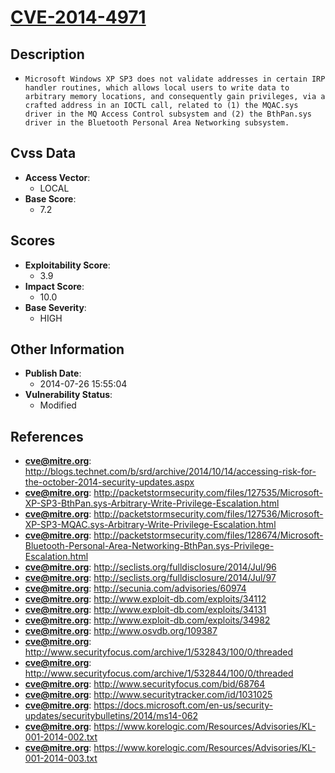 
# [CVE-2014-4971](http://blogs.technet.com/b/srd/archive/2014/10/14/accessing-risk-for-the-october-2014-security-updates.aspx)

## Description

- `Microsoft Windows XP SP3 does not validate addresses in certain IRP handler routines, which allows local users to write data to arbitrary memory locations, and consequently gain privileges, via a crafted address in an IOCTL call, related to (1) the MQAC.sys driver in the MQ Access Control subsystem and (2) the BthPan.sys driver in the Bluetooth Personal Area Networking subsystem.`

## Cvss Data

- **Access Vector**:
  - LOCAL
- **Base Score**:
  - 7.2

## Scores

- **Exploitability Score**:
  - 3.9
- **Impact Score**:
  - 10.0
- **Base Severity**:
  - HIGH

## Other Information

- **Publish Date**:
  - 2014-07-26 15:55:04
- **Vulnerability Status**:
  - Modified

## References

- **cve@mitre.org**: http://blogs.technet.com/b/srd/archive/2014/10/14/accessing-risk-for-the-october-2014-security-updates.aspx
- **cve@mitre.org**: http://packetstormsecurity.com/files/127535/Microsoft-XP-SP3-BthPan.sys-Arbitrary-Write-Privilege-Escalation.html
- **cve@mitre.org**: http://packetstormsecurity.com/files/127536/Microsoft-XP-SP3-MQAC.sys-Arbitrary-Write-Privilege-Escalation.html
- **cve@mitre.org**: http://packetstormsecurity.com/files/128674/Microsoft-Bluetooth-Personal-Area-Networking-BthPan.sys-Privilege-Escalation.html
- **cve@mitre.org**: http://seclists.org/fulldisclosure/2014/Jul/96
- **cve@mitre.org**: http://seclists.org/fulldisclosure/2014/Jul/97
- **cve@mitre.org**: http://secunia.com/advisories/60974
- **cve@mitre.org**: http://www.exploit-db.com/exploits/34112
- **cve@mitre.org**: http://www.exploit-db.com/exploits/34131
- **cve@mitre.org**: http://www.exploit-db.com/exploits/34982
- **cve@mitre.org**: http://www.osvdb.org/109387
- **cve@mitre.org**: http://www.securityfocus.com/archive/1/532843/100/0/threaded
- **cve@mitre.org**: http://www.securityfocus.com/archive/1/532844/100/0/threaded
- **cve@mitre.org**: http://www.securityfocus.com/bid/68764
- **cve@mitre.org**: http://www.securitytracker.com/id/1031025
- **cve@mitre.org**: https://docs.microsoft.com/en-us/security-updates/securitybulletins/2014/ms14-062
- **cve@mitre.org**: https://www.korelogic.com/Resources/Advisories/KL-001-2014-002.txt
- **cve@mitre.org**: https://www.korelogic.com/Resources/Advisories/KL-001-2014-003.txt
